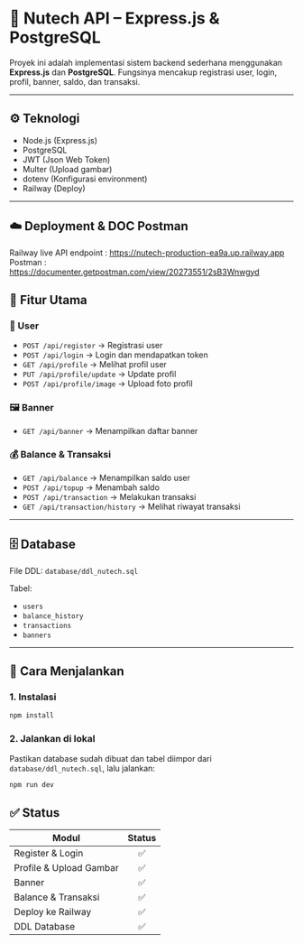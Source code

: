 # 🧩 Nutech API – Express.js & PostgreSQL

Proyek ini adalah implementasi sistem backend sederhana menggunakan **Express.js** dan **PostgreSQL**.
Fungsinya mencakup registrasi user, login, profil, banner, saldo, dan transaksi.

---

## ⚙️ Teknologi

* Node.js (Express.js)
* PostgreSQL
* JWT (Json Web Token)
* Multer (Upload gambar)
* dotenv (Konfigurasi environment)
* Railway (Deploy)

---

## ☁️ Deployment & DOC Postman
Railway live API endpoint : https://nutech-production-ea9a.up.railway.app
Postman : https://documenter.getpostman.com/view/20273551/2sB3Wnwgyd

## 📘 Fitur Utama

### 🔐 User

* `POST /api/register` → Registrasi user
* `POST /api/login` → Login dan mendapatkan token
* `GET /api/profile` → Melihat profil user
* `PUT /api/profile/update` → Update profil
* `POST /api/profile/image` → Upload foto profil

### 🖼️ Banner

* `GET /api/banner` → Menampilkan daftar banner

### 💰 Balance & Transaksi

* `GET /api/balance` → Menampilkan saldo user
* `POST /api/topup` → Menambah saldo
* `POST /api/transaction` → Melakukan transaksi
* `GET /api/transaction/history` → Melihat riwayat transaksi

---

## 🗄️ Database

File DDL: `database/ddl_nutech.sql`

Tabel:

* `users`
* `balance_history`
* `transactions`
* `banners`

---

## 🚀 Cara Menjalankan

### 1. Instalasi

```bash
npm install
```

### 2. Jalankan di lokal

Pastikan database sudah dibuat dan tabel diimpor dari `database/ddl_nutech.sql`,
lalu jalankan:

```bash
npm run dev
```


## ✅ Status

| Modul                   | Status |
| ----------------------- | :----: |
| Register & Login        |    ✅   |
| Profile & Upload Gambar |    ✅   |
| Banner                  |    ✅   |
| Balance & Transaksi     |    ✅   |
| Deploy ke Railway       |    ✅   |
| DDL Database            |    ✅   |
